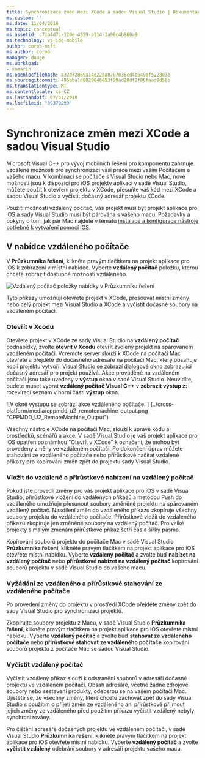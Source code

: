```yaml
---
title: Synchronizace změn mezi XCode a sadou Visual Studio | Dokumentace Microsoftu
ms.custom: ''
ms.date: 11/04/2016
ms.topic: conceptual
ms.assetid: c71a4d7c-120e-4559-a114-3a99c4b860a9
ms.technology: vs-ide-mobile
author: corob-msft
ms.author: corob
manager: douge
ms.workload:
- xamarin
ms.openlocfilehash: a32d72869a14e22ba8707036cd4b549ef5228d3b
ms.sourcegitcommit: 495bba1d8029646653f99ad20df2f80faad8d58b
ms.translationtype: MT
ms.contentlocale: cs-CZ
ms.lasthandoff: 07/31/2018
ms.locfileid: "39379299"
---
```

# <a name="sync-changes-between-xcode-and-visual-studio"></a>Synchronizace změn mezi XCode a sadou Visual Studio
Microsoft Visual C++ pro vývoj mobilních řešení pro komponentu zahrnuje vzdálené možnosti pro synchronizaci vaší práce mezi vaším Počítačem a vašeho macu. V kombinaci se počítače s Visual Studio nebo Mac, nové možnosti jsou k dispozici pro iOS projekty aplikací v sadě Visual Studio, můžete použít k otevření projektu v XCode, přesuňte váš kód mezi XCode a sadou Visual Studio a vyčistit dočasný adresář projektu XCode.

 Použití možností vzdálený počítač, váš projekt musí být projekt aplikace pro iOS a sady Visual Studio musí být párována s vašeho macu. Požadavky a pokyny o tom, jak pár Mac najdete v tématu [instalace a konfigurace nástroje potřebné k vytváření pomocí iOS](../cross-platform/install-and-configure-tools-to-build-using-ios.md).

## <a name="the-remote-machine-menu"></a>V nabídce vzdáleného počítače
 V **Průzkumníka řešení**, klikněte pravým tlačítkem na projekt aplikace pro iOS k zobrazení v místní nabídce. Vyberte **vzdálený počítač** položku, kterou chcete zobrazit dostupné možnosti vzdáleného.

 ![Vzdálený počítač položky nabídky v Průzkumníku řešení](../cross-platform/media/cppmdd_u2_remotemachine_menu.jpg "CPPMDD_U2_RemoteMachine_Menu")

 Tyto příkazy umožňují otevřete projekt v XCode, přesouvat místní změny nebo celý projekt mezi Visual Studio a XCode a vyčistit dočasné soubory na vzdáleném počítači.

### <a name="open-in-xcode"></a>Otevřít v Xcodu
 Otevřete projekt v XCode ze sady Visual Studio na **vzdálený počítač** podnabídky, zvolte **otevřít v Xcodu** otevřít zvolený projekt na spárovaném vzdáleném počítači. Vcremote server slouží k XCode na počítači Mac otevřete a přejděte do dočasného adresáře na počítači Mac, který obsahuje kopii projektu vytvoří. Visual Studio se zobrazí dialogové okno zobrazující dočasný adresář pro projekt používá. Akce prováděné na vzdáleném počítači jsou také uvedeny v **výstup** okna v sadě Visual Studio. Neuvidíte, budete muset vybrat **vzdálený počítač Visual C++** v **zobrazit výstup z:** rozevírací seznam v horní části **výstup** okna.

 ![V okně výstupu se zobrazí akce vzdáleného počítače. ] (../cross-platform/media/cppmdd_u2_remotemachine_output.png "CPPMDD_U2_RemoteMachine_Output")

 Všechny nástroje XCode na počítači Mac, slouží k úpravě kódu a prostředků, scénářů a akce. V sadě Visual Studio je váš projekt aplikace pro iOS opatřen poznámkou "Otevřít v XCode" k označení, že mohou být provedeny změny ve vzdáleném počítači. Po dokončení úprav můžete stahování ze vzdáleného počítače nebo přírůstkové načítat vzdálené příkazy pro kopírování změn zpět do projektu sady Visual Studio.

### <a name="push-to-remote-and-incremental-push-to-remote"></a>Vložit do vzdálené a přírůstkové nabízení na vzdálený počítač
 Pokud jste provedli změny pro váš projekt aplikace pro iOS v sadě Visual Studio, přírůstkové vložení do vzdálených příkazů a metodou Push do vzdáleného umožňuje přesunout soubory změněné projektu na spárovaném vzdálený počítač. Nasdílení změn do vzdáleného příkazu zkopíruje všechny soubory projektu do vzdáleného počítače. Přírůstkové vložit do vzdáleného příkazu zkopíruje jen změněné soubory na vzdálený počítač. Pro velké projekty s malým změnám přírůstkové příkaz šetří čas a šířky pásma.

 Kopírování souborů projektu do počítače Mac v sadě Visual Studio **Průzkumníka řešení**, klikněte pravým tlačítkem na projekt aplikace pro iOS otevřete místní nabídku. Vyberte **vzdálený počítač** a zvolte buď **nabízet na vzdálený počítač** nebo **přírůstkové nabízet na vzdálený počítač** kopírování souborů projektu v sadě Visual Studio do vašeho macu.

### <a name="pull-from-remote-and-incremental-pull-from-remote"></a>Vyžádání ze vzdáleného a přírůstkové stahování ze vzdáleného počítače
 Po provedení změny do projektu v prostředí XCode přejděte změny zpět do sady Visual Studio pro synchronizaci projektů.

 Zkopírujte soubory projektu z Macu, v sadě Visual Studio **Průzkumníka řešení**, klikněte pravým tlačítkem na projekt aplikace pro iOS otevřete místní nabídku. Vyberte **vzdálený počítač** a zvolte buď **stahovat ze vzdáleného počítače** nebo **přírůstkové stahovat ze vzdáleného počítače** kopírování souborů projektu z počítače Mac se sadou Visual Studio.

### <a name="clean-remote"></a>Vyčistit vzdálený počítač
 Vyčistit vzdálený příkaz slouží k odstranění souborů v adresáři dočasné projektu ve vzdáleném počítači. Obsah adresáře, včetně žádné zdrojové soubory nebo sestavení produkty, odeberou se na vašem počítači Mac. Ujistěte se, že všechny změny, které chcete zachovat zpět do sady Visual Studio s použitím o přijetí změn ze vzdáleného ani přírůstkové přijmout jejich změny ze vzdáleného před použitím příkazu vyčistit vzdálený nebyly synchronizovány.

 Pro čištění adresáře dočasných projektu ve vzdáleném počítači, v sadě Visual Studio **Průzkumníka řešení**, klikněte pravým tlačítkem na projekt aplikace pro iOS otevřete místní nabídku. Vyberte **vzdálený počítač** a zvolte **vyčistit vzdálený** odebrání soubory v adresáři projektu vašeho macu.